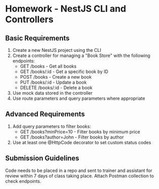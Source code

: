 # Homework - NestJS CLI and Controllers

## Basic Requirements

1. Create a new NestJS project using the CLI
2. Create a controller for managing a "Book Store" with the following endpoints:
   - GET /books - Get all books
   - GET /books/:id - Get a specific book by ID
   - POST /books - Create a new book
   - PUT /books/:id - Update a book
   - DELETE /books/:id - Delete a book
3. Use mock data stored in the controller
4. Use route parameters and query parameters where appropriate

## Advanced Requirements

1. Add query parameters to filter books:
   - GET /books?minPrice=10 - Filter books by minimum price
   - GET /books?author=John - Filter books by author
2. Use at least one @HttpCode decorator to set custom status codes

## Submission Guidelines

Code needs to be placed in a repo and sent to trainer and assistant for review within 7 days of class taking place.
Attach Postman collection to check endpoints.
